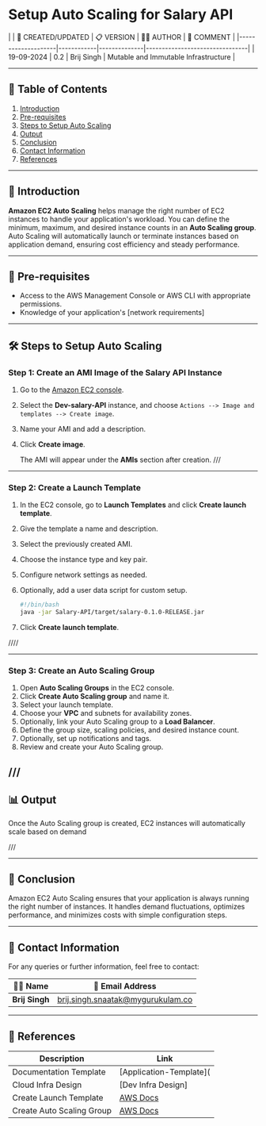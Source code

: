

# Setup Auto Scaling for Salary API



|
| 📅 CREATED/UPDATED | 📋 VERSION | 👨‍💻 AUTHOR | 📝 COMMENT |
|--------------------|------------|--------------|--------------------------------|
| 19-09-2024         | 0.2        | Brij Singh   | Mutable and Immutable Infrastructure              |


---

## 📑 Table of Contents

1. [Introduction](#Introduction)
2. [Pre-requisites](#Pre-requisites)
3. [Steps to Setup Auto Scaling](#Steps-to-Setup-Auto-Scaling)
4. [Output](#Output)
5. [Conclusion](#Conclusion)
6. [Contact Information](#Contact-Information)
7. [References](#References)

---

## 🌟 Introduction

**Amazon EC2 Auto Scaling** helps manage the right number of EC2 instances to handle your application's workload. You can define the minimum, maximum, and desired instance counts in an **Auto Scaling group**. Auto Scaling will automatically launch or terminate instances based on application demand, ensuring cost efficiency and steady performance.

---

## 🔑 Pre-requisites

- Access to the AWS Management Console or AWS CLI with appropriate permissions.
- Knowledge of your application's [network requirements]
---

## 🛠️ Steps to Setup Auto Scaling

### Step 1: Create an AMI Image of the Salary API Instance

1. Go to the [Amazon EC2 console](https://console.aws.amazon.com/ec2/).
2. Select the **Dev-salary-API** instance, and choose `Actions --> Image and templates --> Create image`.
3. Name your AMI and add a description.
4. Click **Create image**.

   The AMI will appear under the **AMIs** section after creation.
///

---

### Step 2: Create a Launch Template

1. In the EC2 console, go to **Launch Templates** and click **Create launch template**.
2. Give the template a name and description.
3. Select the previously created AMI.
4. Choose the instance type and key pair.
5. Configure network settings as needed.
6. Optionally, add a user data script for custom setup.

   ```bash
   #!/bin/bash
   java -jar Salary-API/target/salary-0.1.0-RELEASE.jar
   ```

7. Click **Create launch template**.

////

---

### Step 3: Create an Auto Scaling Group

1. Open **Auto Scaling Groups** in the EC2 console.
2. Click **Create Auto Scaling group** and name it.
3. Select your launch template.
4. Choose your **VPC** and subnets for availability zones.
5. Optionally, link your Auto Scaling group to a **Load Balancer**.
6. Define the group size, scaling policies, and desired instance count.
7. Optionally, set up notifications and tags.
8. Review and create your Auto Scaling group.

///
---

## 📊 Output

Once the Auto Scaling group is created, EC2 instances will automatically scale based on demand


///

---

## 🎯 Conclusion

Amazon EC2 Auto Scaling ensures that your application is always running the right number of instances. It handles demand fluctuations, optimizes performance, and minimizes costs with simple configuration steps.

---

## 📧 Contact Information

For any queries or further information, feel free to contact:

| 👨‍💻 Name | 📧 Email Address |
|---------------|-------------------------------------|
| **Brij Singh**| brij.singh.snaatak@mygurukulam.co   |
---

## 🔗 References

| Description                               | Link                                                                                                  |
| ----------------------------------------- | ----------------------------------------------------------------------------------------------------- |
| Documentation Template                    | [Application-Template](
| Cloud Infra Design                        | [Dev Infra Design]
| Create Launch Template                    | [AWS Docs](https://docs.aws.amazon.com/AWSEC2/latest/UserGuide/create-launch-template.html) |
| Create Auto Scaling Group                 | [AWS Docs](https://docs.aws.amazon.com/autoscaling/ec2/userguide/create-asg-launch-template.html) |
